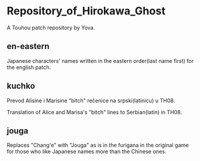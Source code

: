 # Repository_of_Hirokawa_Ghost
A Touhou patch repository by Yova.

## en-eastern

Japanese characters' names written in the eastern order(last name first) for the english patch.

## kuchko

Prevod Alisine i Marisine "bitch" rečenice na srpski(latinicu) u TH08.

Translation of Alice and Marisa's "bitch" lines to Serbian(latin) in TH08.

## jouga

Replaces "Chang'e" with "Jouga" as is in the furigana in the original game for those who like Japanese names more than the Chinese ones.
